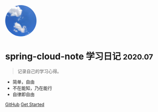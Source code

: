 <!-- _coverpage.md -->

<img src="_media/51595588402_.pic_hd.jpg" style="height:100px;border-radius:50%">

# spring-cloud-note 学习日记 <small>2020.07</small>

> 记录自己的学习心得。

- 简单，自由
- 不在能知，乃在能行
- 自律即自由

[GitHub](https://github.com/zhaoligang594/)
[Get Started](#简介)
